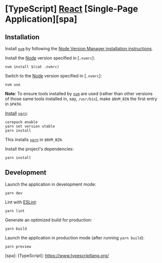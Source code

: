 # [TypeScript] [React] [Single-Page Application][spa]

## Installation

Install [`nvm`] by following the [Node Version Manager installation instructions](https://github.com/nvm-sh/nvm#installing-and-updating).

Install the [Node] version specified in [`.nvmrc`]:

```console
nvm install $(cat .nvmrc)
```

Switch to the [Node] version specified in [`.nvmrc`]:

```console
nvm use
```

**Note**: To ensure tools installed by [`nvm`] are used (rather than other versions of those same tools installed in, say, `/usr/bin`), make `$NVM_BIN` the first entry in `$PATH`.

[Install](https://yarnpkg.com/getting-started/install) [`yarn`]:

```console
corepack enable
yarn set version stable
yarn install
```

This installs [`yarn`] in `$NVM_BIN`.

Install the project's dependencies:

```console
yarn install
```

## Development

Launch the application in development mode:

```console
yarn dev
```

Lint with [ESLint]:

```console
yarn lint
```

Generate an optimized build for production:

```console
yarn build
```

Launch the application in production mode (after running `yarn build`):

```console
yarn preview
```

[`nvm`]: https://github.com/nvm-sh/nvm
[`nvmrc`]: ./nvmrc
[`yarn`]: https://yarnpkg.com/
[ESLint]: https://eslint.org/
[Node]: https://nodejs.org/en
[React]: https://react.dev
[spa]: 
[TypeScript]: https://www.typescriptlang.org/
